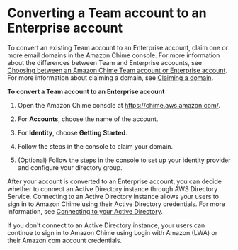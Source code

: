 # Converting a Team account to an Enterprise account<a name="convert-team-to-enterprise"></a>

To convert an existing Team account to an Enterprise account, claim one or more email domains in the Amazon Chime console\. For more information about the differences between Team and Enterprise accounts, see [Choosing between an Amazon Chime Team account or Enterprise account](choose-team-enterprise-account.md)\. For more information about claiming a domain, see [Claiming a domain](claim-domain.md)\.

**To convert a Team account to an Enterprise account**

1. Open the Amazon Chime console at [https://chime\.aws\.amazon\.com/](https://chime.aws.amazon.com)\.

1. For **Accounts**, choose the name of the account\.

1. For **Identity**, choose **Getting Started**\.

1. Follow the steps in the console to claim your domain\.

1. \(Optional\) Follow the steps in the console to set up your identity provider and configure your directory group\.

After your account is converted to an Enterprise account, you can decide whether to connect an Active Directory instance through AWS Directory Service\. Connecting to an Active Directory instance allows your users to sign in to Amazon Chime using their Active Directory credentials\. For more information, see [Connecting to your Active Directory](active_directory.md)\.

If you don't connect to an Active Directory instance, your users can continue to sign in to Amazon Chime using Login with Amazon \(LWA\) or their Amazon\.com account credentials\.